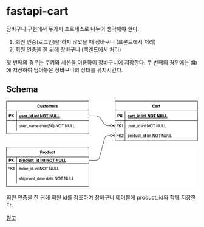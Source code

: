 # fastapi-cart

장바구니 구현에서 두가지 프로세스로 나누어 생각해야 한다.
1. 회원 인증(로그인)을 하지 않았을 때 장바구니 (프론트에서 처리)
2. 회원 인증을 한 뒤에 장바구니 (백엔드에서 처리)

첫 번째의 경우는 쿠키와 세션을 이용하여 장바구니에 저장한다.
두 번째의 경우에는 db에 저장하여 담아놓은 장바구니의 상태를 유지시킨다.


## Schema
![cartDiagram](./img_src/cartDiagram.drawio.png)

회원 인증을 한 뒤에 회원 id를 참조하여 장바구니 테이블에 product_id와 함께 저장한다.

[참고](https://ryulstudy.tistory.com/55)